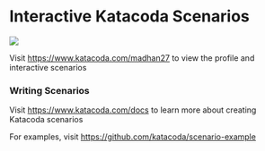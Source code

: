 # Interactive Katacoda Scenarios

[![](http://shields.katacoda.com/katacoda/madhan27/count.svg)](https://www.katacoda.com/madhan27 "Get your profile on Katacoda.com")

Visit https://www.katacoda.com/madhan27 to view the profile and interactive scenarios

### Writing Scenarios
Visit https://www.katacoda.com/docs to learn more about creating Katacoda scenarios

For examples, visit https://github.com/katacoda/scenario-example

